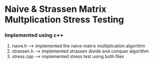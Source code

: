 # Naive & Strassen Matrix Multplication Stress Testing


### Implemented using c++
1. naive.h --> implemented the naive matrix multiplication algorithm
2. strassen.h --> implemented strassen divide and conquer algorithm
3. stress.cpp --> implemented stress test using both files
